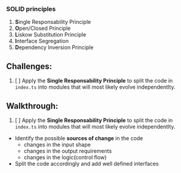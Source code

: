 ### SOLID principles

1. **S**ingle Responsability Principle
2. **O**pen/Closed Principle
3. **L**iskow Substitution Principle
4. **I**nterface Segregation
5. **D**ependency Inversion Principle

## Challenges:

1. [ ] Apply the **Single Responsability Principle** to split the code in `index.ts` into modules that will most likely evolve independentlty.

## Walkthrough:

1. [ ] Apply the **Single Responsability Principle** to split the code in `index.ts` into modules that will most likely evolve independentlty.

- Identify the possible **sources of change** in the code
  - changes in the input shape
  - changes in the output requirements
  - changes in the logic(control flow)
- Split the code accordingly and add well defined interfaces
